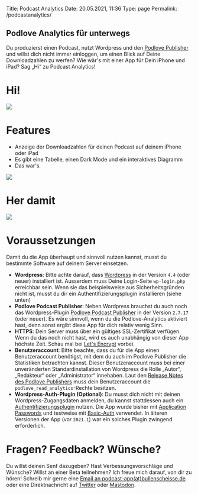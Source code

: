 Title: Podcast Analytics
Date: 20.05.2021, 11:36
Type: page
Permalink: /podcastanalytics/

## Podlove Analytics für unterwegs

Du produzierst einen Podcast, nutzt Wordpress und den [Podlove Publisher](https://publisher.podlove.org/) und willst dich nicht immer einloggen, um einen Blick auf Deine Downloadzahlen zu werfen? Wie wär's mit einer App für Dein iPhone und iPad? Sag „Hi“ zu Podcast Analytics!

# Hi!

![](PA_Dark_DE.jpeg)

# Features

- Anzeige der Downloadzahlen für deinen Podcast auf deinem iPhone oder iPad
- Es gibt eine Tabelle, einen Dark Mode und ein interaktives Diagramm
- Das war's.

![](PA_Light_DE.jpeg)

# Her damit

[![](Download_on_the_App_Store.png)](https://itunes.apple.com/us/app/podcast-analytics/id1460023828?l=de&ls=1&mt=8)

# Voraussetzungen

Damit du die App überhaupt und sinnvoll nutzen kannst, musst du bestimmte Software auf deinem Server einsetzen.

- **Wordpress**: Bitte achte darauf, dass [Wordpress](https://wordpress.org) in der Version `4.4` (oder neuer) installiert ist. Ausserdem muss Deine Login-Seite `wp-login.php` erreichbar sein. Wenn sie das beispielsweise aus Sicherheitsgründen nicht ist, musst du dir ein Authentifizierungsplugin installieren (siehe unten) 
- **Podlove Podcast Publisher**: Neben Wordpress brauchst du auch noch das Wordpress-Plugin [Podlove Podcast Publisher](https://publisher.podlove.org) in der Version `2.7.17` (oder neuer). Es wäre sinnvoll, wenn du die Podlove-Analytics aktiviert hast, denn sonst ergibt diese App für dich relativ wenig Sinn.
- **HTTPS**: Dein Server muss über ein gültiges SSL-Zertifikat verfügen. Wenn du das noch nicht hast, wird es auch unabhängig von dieser App höchste Zeit. Schau mal bei [Let's Encrypt](https://letsencrypt.org) vorbei.
- **Benutzeraccount**: Bitte beachte, dass du für die App einen Benutzeraccount benötigst, mit dem du auch im Podlove Publisher die Statistiken betrachten kannst. Dieser Benutzeraccount muss bei einer unveränderten Standardinstallation von Wordpress die Rolle „Autor“, „Redakteur“ oder „Administrator“ innehaben. Laut den [Release Notes des Podlove Publishers](https://wordpress.org/plugins/podlove-podcasting-plugin-for-wordpress/#developers) muss dein Benutzeraccount die `podlove_read_analytics`-Rechte besitzen.
- **Wordpress-Auth-Plugin (Optional)**: Du musst dich nicht mit deinen Wordpress-Zugangsdaten anmelden, du kannst stattdessen auch ein [Authentifizierungsplugin](https://developer.wordpress.org/rest-api/using-the-rest-api/authentication/#authentication-plugins) nutzen. Die App wurde bisher mit [Application Passwords](https://wordpress.org/plugins/application-passwords/) und testweise mit [Basic-Auth](https://github.com/WP-API/Basic-Auth) verwendet. In älteren Versionen der App (vor `2021.1`) war ein solches Plugin zwingend erforderlich.


# Fragen? Feedback? Wünsche?

Du willst deinen Senf dazugeben? Hast Verbessungsvorschläge und Wünsche? Willst an einer Beta teilnehmen? Ich freue mich darauf, von dir zu hören! Schreib mir gerne eine [Email an podcast-app(at)bullenscheisse.de](mailto:podcast-app@bullenscheisse.de) oder eine Direktnachricht auf [Twitter](https://twitter.com/zeitschlag) oder [Mastodon](https://chaos.social/@zeitschlag).
